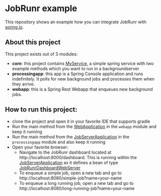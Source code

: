# JobRunr example

This repository shows an example how you can integrate JobRunr with [spring.io](https://spring.io/).

## About this project
This project exists out of 3 modules:
- **core**: this project contains [MyService](), a simple spring service with two example methods which you want to run in a backgroundserver  
- **processingapp**: this app is a Spring Console application and runs indefinitely. It polls for new background jobs and processes them when they arrive.  
- **webapp**: this is a Spring Rest Webapp that enqueues new background jobs. 

## How to run this project:
- clone the project and open it in your favorite IDE that supports gradle
- Run the main method from the [WebApplication]() in the `webapp` module and keep it running
- Run the main method from the [JobServerApplication]() in the `processingapp` module and also keep it running
- Open your favorite browser:
  - Navigate to the JobRunr dashboard located at http://localhost:8000/dashboard. This is running within the [JobServerApplication]() as it defines a bean of type [JobRunrDashboardWebServer]()
  - To enqueue a simple job, open a new tab and go to http://localhost:8080/simple-job?name=your-name
  - To enqueue a long running job, open a new tab and go to http://localhost:8080/long-running-job?name=your-name
